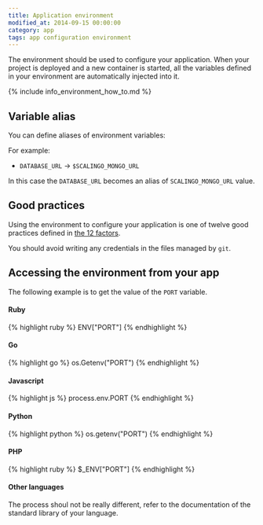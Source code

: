 ```yaml
---
title: Application environment
modified_at: 2014-09-15 00:00:00
category: app
tags: app configuration environment
---
```


The environment should be used to configure your application. When your
project is deployed and a new container is started, all the variables defined
in your environment are automatically injected into it.

{% include info_environment_how_to.md %}

## Variable alias

You can define aliases of environment variables:

For example:

* `DATABASE_URL` -&gt; `$SCALINGO_MONGO_URL`

In this case the `DATABASE_URL` becomes an alias of `SCALINGO_MONGO_URL` value.

## Good practices

Using the environment to configure your application is one of twelve good practices
defined in [the 12 factors](http://12factor.net/).

You should avoid writing any credentials in the files managed by `git`.

## Accessing the environment from your app

The following example is to get the value of the `PORT` variable.

#### Ruby

{% highlight ruby %}
ENV["PORT"]
{% endhighlight %}

#### Go

{% highlight go %}
os.Getenv("PORT")
{% endhighlight %}

#### Javascript

{% highlight js %}
process.env.PORT
{% endhighlight %}

#### Python

{% highlight python %}
os.getenv("PORT")
{% endhighlight %}

#### PHP

{% highlight ruby %}
$_ENV["PORT"]
{% endhighlight %}

#### Other languages

The process shoul not be really different, refer to the documentation of
the standard library of your language.

